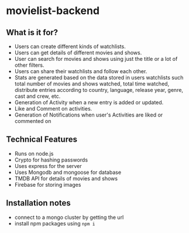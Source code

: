 # movielist-backend

## What is it for?

- Users can create different kinds of watchlists.
- Users can get details of different movies and shows.
- User can search for movies and shows using just the title or a lot of other filters.
- Users can share their watchlists and follow each other.
- Stats are generated based on the data stored in users watchlists such total number of movies and shows watched, total time watched, distribute entries according to country, language, release year, genre, cast and crew, etc.
- Generation of Activity when a new entry is added or updated.
- Like and Comment on activities.
- Generation of Notifications when user's Activities are liked or commented on
  
##  Technical Features

- Runs on node.js
- Crypto for hashing passwords
- Uses express for the server
- Uses Mongodb and mongoose for database
- TMDB API for details of movies and shows
- Firebase for storing images

## Installation notes

- connect to a mongo cluster by getting the url
- install npm packages using `npm i `


